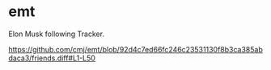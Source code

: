 # emt
Elon Musk following Tracker.

https://github.com/cmj/emt/blob/92d4c7ed66fc246c23531130f8b3ca385abdaca3/friends.diff#L1-L50
